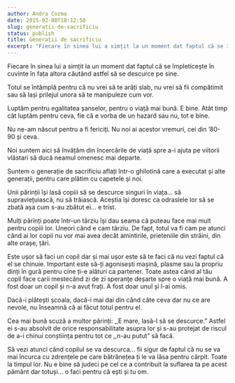 ```yaml
---
author: Andra Cozma
date: 2015-02-08T18:12:50
slug: generatii-de-sacrificiu
status: publish
title: Generații de sacrificiu
excerpt: "Fiecare în sinea lui a simțit la un moment dat faptul că se împleticește în cuvinte în fața altora căutând  "
---
```

Fiecare în sinea lui a simțit la un moment dat faptul că se împleticește în cuvinte în fața altora căutând astfel să se descurce pe sine.

Totul se întâmplă pentru că nu vrei să te arăți slab, nu vrei să fii compătimit sau să lași prilejul unora să te manipuleze cum vor.

Luptăm pentru egalitatea șanselor, pentru o viață mai bună. E bine. Atât timp cât luptăm pentru ceva, fie că e vorba de un hazard sau nu, tot e bine.

Nu ne-am născut pentru a fi fericiți. Nu noi ai acestor vremuri, cei din ’80-90 și ceva.

Noi suntem aici să învățăm din încercările de viață spre a-i ajuta pe viitorii vlăstari să ducă neamul omenesc mai departe.

Suntem o generație de sacrificiu aflați într-o ghilotină care a executat și alte generații, pentru care plătim cu capetele și noi.

Unii părinții își lasă copiii să se descurce singuri în viața… să supraviețuiască, nu să trăiască. Aceștia își doresc ca odraslele lor să se zbată așa cum s-au zbătut ei… e trist.

Mulți părinți poate într-un târziu își dau seama că puteau face mai mult pentru copiii lor. Uneori când e cam târziu. De fapt, totul va fi cam pe atunci când ai lor copii nu vor mai avea decât amintirile, prieteniile din străini, din alte orașe, țări.

Este ușor să faci un copil dar și mai ușor este să te faci că nu vezi faptul că el se chinuie. Important este să-ți agonisești mașină, plasme sau la propriu dinți în gură pentru cine ți-e alături ca partener. Toate astea când al tău copil face carii mestecând zi de zi speranțe deșarte spre o viață mai bună. A fost doar un copil și n-a avut frați. A fost doar unul și l-ai omis.

Dacă-i plătești școala, dacă-i mai dai din când câte ceva dar nu ce are nevoie, nu înseamnă că ai făcut totul pentru el.

Cea mai bună scuză a multor părinți: ,,E mare, lasă-l să se descurce.” Astfel ei s-au absolvit de orice responsabilitate asupra lor și s-au protejat de riscul de a-i chinui conștiința pentru tot ce ,,n-au putut” să facă.

Să vezi atunci când copilul se va descurca… fii sigur de faptul că nu se va mai încurca cu zdrențele pe care bătrânețea ți le va lăsa pentru cârpit. Toate la timpul lor. Nu e bine să judeci pe cel ce a contribuit la suflarea ta pe acest pământ dar totuși… o faci pentru că ești și tu om.
    